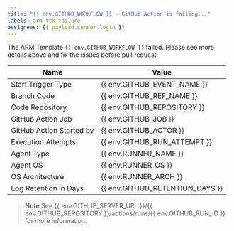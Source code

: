 ```yaml
---
title: "{{ env.GITHUB_WORKFLOW }} - GitHub Action is failing..."
labels: arm-ttk-failure
assignees: {{ payload.sender.login }}
---
```


The ARM Template `{{ env.GITHUB_WORKFLOW }}` failed. Please see more details above and fix the issues before pull request:

|           Name             |                  Value                  |
| -------------------------- | --------------------------------------- |
| Start Trigger Type         | {{ env.GITHUB_EVENT_NAME }}             |
| Branch Code                | {{ env.GITHUB_REF_NAME }}               |
| Code Repository            | {{ env.GITHUB_REPOSITORY }}             |
| GitHub Action Job          | {{ env.GITHUB_JOB }}                    |
| GitHub Action Started by   | {{ env.GITHUB_ACTOR }}                  |
| Execution Attempts         | {{ env.GITHUB_RUN_ATTEMPT }}            | 
| Agent Type                 | {{ env.RUNNER_NAME }}                   |
| Agent OS                   | {{ env.RUNNER_OS }}                     |
| OS Architecture            | {{ env.RUNNER_ARCH }}                   |
| Log Retention in Days      | {{ env.GITHUB_RETENTION_DAYS }}         |


>**Note**
> See {{ env.GITHUB_SERVER_URL }}/{{ env.GITHUB_REPOSITORY }}/actions/runs/{{ env.GITHUB_RUN_ID }} for more information.
